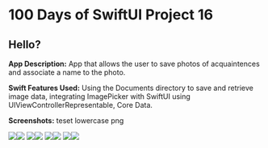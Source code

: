 # 100 Days of SwiftUI Project 16

## Hello?

**App Description:**  App that allows the user to save photos of acquaintences and associate a name to the photo.

**Swift Features Used:**
Using the Documents directory to save and retrieve image data, integrating ImagePicker with SwiftUI using UIViewControllerRepresentable, Core Data.

**Screenshots:** teset lowercase png

![](./ScreenShots/100D_P16_01.png)![](./ScreenShots/100D_P16_02.png)
![](./ScreenShots/100D_P16_03.png)![](./ScreenShots/100D_P16_04.png)
![](./ScreenShots/100D_P16_05.png)![](./ScreenShots/100D_P16_06.png)
![](./ScreenShots/100D_P16_07.png)![](./ScreenShots/100D_P16_08.png)